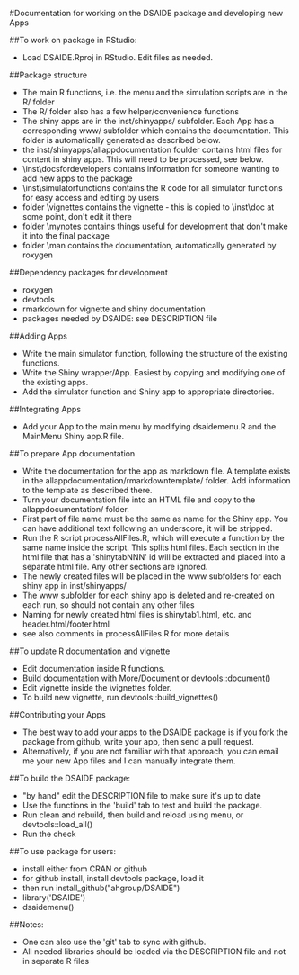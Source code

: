 #Documentation for working on the DSAIDE package and developing new Apps 

##To work on package in RStudio: 
* Load DSAIDE.Rproj in RStudio. Edit files as needed.

##Package structure 
* The main R functions, i.e. the menu and the simulation scripts are in the R/ folder
* The R/ folder also has a few helper/convenience functions
* The shiny apps are in the inst/shinyapps/ subfolder. Each App has a corresponding www/ subfolder which contains the documentation. This folder is automatically generated as described below.
* the inst/shinyapps/allappdocumentation foulder contains html files for content in shiny apps. This will need to be processed, see below.
* \inst\docsfordevelopers contains information for someone wanting to add new apps to the package
* \inst\simulatorfunctions contains the R code for all simulator functions for easy access and editing by users
* folder \vignettes contains the vignette - this is copied to \inst\doc at some point, don't edit it there
* folder \mynotes contains things useful for development that don't make it into the final package
* folder \man contains the documentation, automatically generated by roxygen

##Dependency packages for development
* roxygen
* devtools
* rmarkdown for vignette and shiny documentation
* packages needed by DSAIDE: see DESCRIPTION file

##Adding Apps
* Write the main simulator function, following the structure of the existing functions.
* Write the Shiny wrapper/App. Easiest by copying and modifying one of the existing apps.
* Add the simulator function and Shiny app to appropriate directories.

##Integrating Apps
* Add your App to the main menu by modifying dsaidemenu.R and the MainMenu Shiny app.R file.

##To prepare App documentation
* Write the documentation for the app as markdown file. A template exists in the allappdocumentation/rmarkdowntemplate/ folder. Add information to the template as described there. 
* Turn your documentation file into an HTML file and copy to the allappdocumentation/ folder. 
* First part of file name must be the same as name for the Shiny app. You can have additional text following an underscore, it will be stripped.  
* Run the R script processAllFiles.R, which will execute a function by the same name inside the script. This splits html files. Each section in the html file that has a 'shinytabNNN' id will be extracted and placed into a separate html file. Any other sections are ignored.
* The newly created files will be placed in the www subfolders for each shiny app in inst/shinyapps/
* The www subfolder for each shiny app is deleted and re-created on each run, so should not contain any other files
* Naming for newly created html files is shinytab1.html, etc. and header.html/footer.html
* see also comments in processAllFiles.R for more details

##To update R documentation and vignette
* Edit documentation inside R functions. 
* Build documentation with More/Document or devtools::document()
* Edit vignette inside the \vignettes folder.
* To build new vignette, run devtools::build_vignettes()

##Contributing your Apps
* The best way to add your apps to the DSAIDE package is if you fork the package from github, write your app, then send a pull request.
* Alternatively, if you are not familiar with that approach, you can email me your new App files and I can manually integrate them.

##To build the DSAIDE package:
* "by hand" edit the DESCRIPTION file to make sure it's up to date
* Use the functions in the 'build' tab to test and build the package.
* Run clean and rebuild, then build and reload using menu, or devtools::load_all()
* Run the check 

##To use package for users:
* install either from CRAN or github
* for github install, install devtools package, load it
* then run install_github("ahgroup/DSAIDE")
* library('DSAIDE') 
* dsaidemenu()

##Notes:
* One can also use the 'git' tab to sync with github.
* All needed libraries should be loaded via the DESCRIPTION file and not in separate R files